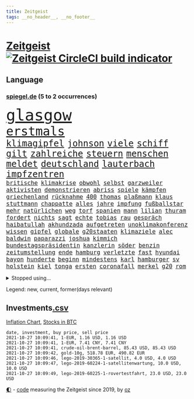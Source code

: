 ```yaml
---
title: Zeitgeist
tags: __no_header__, __no_footer__
---
```


# [Zeitgeist](https://oliz.io/zeitgeist/) [![Zeitgeist CircleCI build indicator](https://circleci.com/gh/ooz/zeitgeist.svg?style=shield)](https://circleci.com/gh/ooz/zeitgeist)

## Language

<h3><a href="https://www.spiegel.de" target="_blank">spiegel.de</a> (5 to 2 occurrences)</h3>
<p style="font-family:monospace">
<span style="font-size:32pt"><a href="news_links.html#glasgow" class="current">glasgow</a></span>
<br>
<span style="font-size:25pt"><a href="news_links.html#erstmals" class="current">erstmals</a></span>
<br>
<span style="font-size:18pt"><a href="news_links.html#klimagipfel" class="current">klimagipfel</a></span>
<span style="font-size:18pt"><a href="news_links.html#johnson" class="current">johnson</a></span>
<span style="font-size:18pt"><a href="news_links.html#viele" class="current">viele</a></span>
<span style="font-size:18pt"><a href="news_links.html#schiff" class="current">schiff</a></span>
<span style="font-size:18pt"><a href="news_links.html#gilt" class="current">gilt</a></span>
<span style="font-size:18pt"><a href="news_links.html#zahlreiche" class="current">zahlreiche</a></span>
<span style="font-size:18pt"><a href="news_links.html#steuern" class="current">steuern</a></span>
<span style="font-size:18pt"><a href="news_links.html#menschen" class="current">menschen</a></span>
<span style="font-size:18pt"><a href="news_links.html#meldet" class="current">meldet</a></span>
<span style="font-size:18pt"><a href="news_links.html#deutschland" class="current">deutschland</a></span>
<span style="font-size:18pt"><a href="news_links.html#lauterbach" class="current">lauterbach</a></span>
<span style="font-size:18pt"><a href="news_links.html#impfzentren" class="current">impfzentren</a></span>
<br>
<span style="font-size:12pt"><a href="news_links.html#britische" class="current">britische</a></span>
<span style="font-size:12pt"><a href="news_links.html#klimakrise" class="current">klimakrise</a></span>
<span style="font-size:12pt"><a href="news_links.html#obwohl" class="current">obwohl</a></span>
<span style="font-size:12pt"><a href="news_links.html#selbst" class="current">selbst</a></span>
<span style="font-size:12pt"><a href="news_links.html#garzweiler" class="current">garzweiler</a></span>
<span style="font-size:12pt"><a href="news_links.html#aktivisten" class="current">aktivisten</a></span>
<span style="font-size:12pt"><a href="news_links.html#demonstrieren" class="current">demonstrieren</a></span>
<span style="font-size:12pt"><a href="news_links.html#abriss" class="new">abriss</a></span>
<span style="font-size:12pt"><a href="news_links.html#spiele" class="current">spiele</a></span>
<span style="font-size:12pt"><a href="news_links.html#kämpfen" class="current">kämpfen</a></span>
<span style="font-size:12pt"><a href="news_links.html#griechenland" class="current">griechenland</a></span>
<span style="font-size:12pt"><a href="news_links.html#rücknahme" class="new">rücknahme</a></span>
<span style="font-size:12pt"><a href="news_links.html#400" class="current">400</a></span>
<span style="font-size:12pt"><a href="news_links.html#thomas" class="current">thomas</a></span>
<span style="font-size:12pt"><a href="news_links.html#plaßmann" class="current">plaßmann</a></span>
<span style="font-size:12pt"><a href="news_links.html#klaus" class="current">klaus</a></span>
<span style="font-size:12pt"><a href="news_links.html#stuttmann" class="current">stuttmann</a></span>
<span style="font-size:12pt"><a href="news_links.html#chappatte" class="current">chappatte</a></span>
<span style="font-size:12pt"><a href="news_links.html#alles" class="current">alles</a></span>
<span style="font-size:12pt"><a href="news_links.html#jahre" class="current">jahre</a></span>
<span style="font-size:12pt"><a href="news_links.html#impfung" class="current">impfung</a></span>
<span style="font-size:12pt"><a href="news_links.html#fußballstar" class="current">fußballstar</a></span>
<span style="font-size:12pt"><a href="news_links.html#mehr" class="current">mehr</a></span>
<span style="font-size:12pt"><a href="news_links.html#natürlichen" class="current">natürlichen</a></span>
<span style="font-size:12pt"><a href="news_links.html#weg" class="current">weg</a></span>
<span style="font-size:12pt"><a href="news_links.html#torf" class="new">torf</a></span>
<span style="font-size:12pt"><a href="news_links.html#spanien" class="current">spanien</a></span>
<span style="font-size:12pt"><a href="news_links.html#mann" class="current">mann</a></span>
<span style="font-size:12pt"><a href="news_links.html#lilian" class="new">lilian</a></span>
<span style="font-size:12pt"><a href="news_links.html#thuram" class="current">thuram</a></span>
<span style="font-size:12pt"><a href="news_links.html#fordert" class="current">fordert</a></span>
<span style="font-size:12pt"><a href="news_links.html#nichts" class="current">nichts</a></span>
<span style="font-size:12pt"><a href="news_links.html#sagt" class="current">sagt</a></span>
<span style="font-size:12pt"><a href="news_links.html#echte" class="current">echte</a></span>
<span style="font-size:12pt"><a href="news_links.html#tobias" class="new">tobias</a></span>
<span style="font-size:12pt"><a href="news_links.html#rau" class="new">rau</a></span>
<span style="font-size:12pt"><a href="news_links.html#gespräch" class="current">gespräch</a></span>
<span style="font-size:12pt"><a href="news_links.html#haibatullah" class="new">haibatullah</a></span>
<span style="font-size:12pt"><a href="news_links.html#akhundzada" class="new">akhundzada</a></span>
<span style="font-size:12pt"><a href="news_links.html#aufgetreten" class="current">aufgetreten</a></span>
<span style="font-size:12pt"><a href="news_links.html#unoklimakonferenz" class="current">unoklimakonferenz</a></span>
<span style="font-size:12pt"><a href="news_links.html#wissen" class="current">wissen</a></span>
<span style="font-size:12pt"><a href="news_links.html#gipfel" class="current">gipfel</a></span>
<span style="font-size:12pt"><a href="news_links.html#globale" class="current">globale</a></span>
<span style="font-size:12pt"><a href="news_links.html#g20staaten" class="current">g20staaten</a></span>
<span style="font-size:12pt"><a href="news_links.html#klimaziele" class="current">klimaziele</a></span>
<span style="font-size:12pt"><a href="news_links.html#alec" class="new">alec</a></span>
<span style="font-size:12pt"><a href="news_links.html#baldwin" class="new">baldwin</a></span>
<span style="font-size:12pt"><a href="news_links.html#paparazzi" class="new">paparazzi</a></span>
<span style="font-size:12pt"><a href="news_links.html#joshua" class="current">joshua</a></span>
<span style="font-size:12pt"><a href="news_links.html#kimmich" class="current">kimmich</a></span>
<span style="font-size:12pt"><a href="news_links.html#bundestagspräsidentin" class="current">bundestagspräsidentin</a></span>
<span style="font-size:12pt"><a href="news_links.html#kanzlerin" class="current">kanzlerin</a></span>
<span style="font-size:12pt"><a href="news_links.html#söder" class="current">söder</a></span>
<span style="font-size:12pt"><a href="news_links.html#benzin" class="current">benzin</a></span>
<span style="font-size:12pt"><a href="news_links.html#zeitumstellung" class="new">zeitumstellung</a></span>
<span style="font-size:12pt"><a href="news_links.html#ende" class="current">ende</a></span>
<span style="font-size:12pt"><a href="news_links.html#hamburg" class="current">hamburg</a></span>
<span style="font-size:12pt"><a href="news_links.html#verletzte" class="current">verletzte</a></span>
<span style="font-size:12pt"><a href="news_links.html#fast" class="current">fast</a></span>
<span style="font-size:12pt"><a href="news_links.html#hyundai" class="new">hyundai</a></span>
<span style="font-size:12pt"><a href="news_links.html#bayon" class="new">bayon</a></span>
<span style="font-size:12pt"><a href="news_links.html#hunderte" class="current">hunderte</a></span>
<span style="font-size:12pt"><a href="news_links.html#beginn" class="current">beginn</a></span>
<span style="font-size:12pt"><a href="news_links.html#mindestens" class="current">mindestens</a></span>
<span style="font-size:12pt"><a href="news_links.html#karl" class="current">karl</a></span>
<span style="font-size:12pt"><a href="news_links.html#hamburger" class="current">hamburger</a></span>
<span style="font-size:12pt"><a href="news_links.html#sv" class="current">sv</a></span>
<span style="font-size:12pt"><a href="news_links.html#holstein" class="current">holstein</a></span>
<span style="font-size:12pt"><a href="news_links.html#kiel" class="current">kiel</a></span>
<span style="font-size:12pt"><a href="news_links.html#tonga" class="new">tonga</a></span>
<span style="font-size:12pt"><a href="news_links.html#ersten" class="current">ersten</a></span>
<span style="font-size:12pt"><a href="news_links.html#coronafall" class="current">coronafall</a></span>
<span style="font-size:12pt"><a href="news_links.html#merkel" class="current">merkel</a></span>
<span style="font-size:12pt"><a href="news_links.html#g20" class="current">g20</a></span>
<span style="font-size:12pt"><a href="news_links.html#rom" class="current">rom</a></span>
</p>
<details>
<summary>Stopped using...</summary>
<p class="former" style="font-size:12pt">
aufgefordert(375) helfer(374) luft(374) nominierung(374) schwieriger(374) tiktok(374) covid(373) einzelhandel(373) humor(373) juventus(373) privaten(373) vergewaltigt(373) weitergeht(373) angebot(372) bereich(372) dauerhaft(372) finanzminister(372) kurzarbeit(372) sprache(372) unterschiede(372) versteigert(372) versäumnisse(372) antreten(371) flieht(371) sarscov2(371) sofort(371) toni(371) uspräsidenten(371) 39(370) 79(370) betriebe(370) gerufen(370) historiker(370) italiens(370) jedem(370) paare(370) rb(370) reul(370) terroristen(370) verkehrsminister(370) verlegt(370) zusätzlich(370) öffnen(370) übergeben(370) 2000(369) abstimmen(369) auskommen(369) bayerischen(369) befindet(369) h(369) lady(369) leichter(369) rand(369) umso(369) williams(369) ausgenutzt(368) begrenzen(368) drama(368) emma(368) gearbeitet(368) passen(368) polizeieinsatz(368) portugal(368) schweiz(368) weltweite(368) 2024(367) bemühungen(367) desaster(367) egal(367) fließt(367) früherer(367) geplante(367) meghan(367) neueste(367) reichte(367) szenen(367) verlängerung(367) fenster(366) first(366) gebäude(366) geistliche(366) genannt(366) hervor(366) litauen(366) martin(366) michelle(366) smith(366) tagelang(366) umgehen(366) verwendet(366) yorker(366) 25(365) 43(365) alexej(365) anbieten(365) außenpolitik(365) bischofskonferenz(365) einführen(365) einziehen(365) gastgeber(365) gehalt(365) haare(365) historisch(365) konservativen(365) langsam(365) massiven(365) nawalny(365) rtl(365) wege(365) zufrieden(365) 16jährige(364) angemessen(364) angenommen(364) anzeigen(364) bittere(364) fielen(364) herrschen(364) herrscher(364) kardinal(364) linkspartei(364) oberbürgermeister(364) rainer(364) sprengstoff(364) werkzeug(364) yorks(364) zuerst(364) abzug(363) dach(363) gesunde(363) homeoffice(363) natur(363) ungewiss(363) bekämpfung(362) covid19patienten(362) deutlicher(362) endspiel(362) gesundheitlichen(362) krank(362) lobt(362) red(362) regiert(362) schließlich(362) trennen(362) unternehmens(362) zivilisten(362) ausbau(361) ausprobiert(361) neustart(361) olympiasieger(361) park(361) politologe(361) rechtsextremisten(361) rente(361) sowohl(361) tötet(361) wuhan(361) beschuss(360) englischen(360) finanziell(360) forderung(360) lebens(360) petra(360) veranstaltungen(360) verzögern(360) weder(360) bedeutung(359) beschäftigen(359) siegen(359) unruhe(359) warnte(359) wehrte(359) aufgenommen(358) besuchen(358) dänischen(358) eilish(358) endgültig(358) nahezu(358) operation(358) politikerinnen(358) rollen(358) starker(358) trainiert(358) umsatz(358) ungarns(358) wütend(358) beschwerden(357) menschenleben(357) platzen(357) rivale(357) schwierige(357) bürgermeisterin(356) franzosen(356) gefühlt(356) schnellen(356) tauchen(356) unterliegt(356) genehmigung(355) nordkoreas(355) oppositionelle(355) signalisiert(355) zulassen(355) argentinien(354) kehrte(354) sportlich(354) aktie(353) distanziert(353) dämpfer(353) mode(353) tragödie(353) verbände(353) zogen(353) autoindustrie(352) baustelle(352) frische(352) gedanken(352) gekauft(352) kanzlerkandidaten(352) prognosen(352) querdenker(352) verfassung(352) zerstören(352) zuschauern(352) ägypten(352) clemens(351) entspannung(351) erschöpft(351) fernsehen(351) aktivistin(350) beiträge(350) eindämmung(350) geprägt(350) goldenen(350) pfund(350) schwerverletzte(350) wirtz(350) überstanden(350) 49(349) gefangene(349) marsch(349) verschärfte(349) verstoßen(349) 54(348) detail(348) klarer(348) kroos(348) brutaler(347) geklagt(347) mitnehmen(347) nah(347) springen(347) verwickelt(347) afrikanischen(346) details(346) erweitert(346) rentner(346) fragte(345) geöffnet(345) späten(345) beschlagnahmt(344) dachten(344) em(344) matthew(344) singapur(344) unzufrieden(344) familienberater(343) festival(343) moderatorin(343) sergio(343) verfügbar(343) begangen(342) begeben(342) betrifft(342) brasilianische(342) hilfen(342) hängen(342) richard(342) stimmten(342) stützt(342) 2012(341) klöckner(341) meines(341) eigenes(340) eilantrag(340) gleichauf(340) namhafte(340) präsidentenwahl(340) abstieg(339) dreieinhalb(339) legende(339) bundesamts(337) coronazeiten(337) hackerangriff(337) kracht(337) erstochen(336) erwarteten(336) impfkommission(336) steigern(336) fusion(335) unsicher(335) zählte(335) finanzielle(334) polizistin(334) schützt(334) jubeln(333) vizekanzler(333) türen(332) kongress(331) mourinho(331) atomkraft(330) doping(330) iranischen(330) sprung(330) tony(330) unionspolitiker(329) 2010(328) apples(328) spiegelredakteur(328) stärkt(328) ernährung(327) kanaren(327) olympia(327) gerieten(325) kiew(325) claus(324) zdf(324) impfpflicht(323) massaker(323) palmer(323) stürmte(323) einleiten(322) gelegen(322) schieben(322) vergehen(322) panne(321) 6000(319) sperren(319) ära(319) weitreichende(318) verdoppelt(316) absurd(315) beworben(315) zoom(315) dämpft(310) weltmeisterschaft(310) as(309) csupolitiker(309) tina(309) ausgemacht(308) last(307) 57(306) taxifahrer(305) bösen(304) bären(303) herzinfarkt(303) schutzsuchende(302) behindert(298) sommerspiele(298) bizarre(297) aggressiv(296) zweieinhalb(296) tierheim(295) monatelanger(293) chrupalla(292) spione(289) 62(288) befunden(288) marokko(288) nick(288) woelki(288) coronawochenüberblick(287) londons(286) bauarbeiten(285) betrag(283) kopfverletzungen(283) festgesetzt(281) großvater(278) mallorca(277) präsentation(276) absetzen(272) irgendwie(271) verstoß(271) strafanzeige(270) überholen(270) enkel(265) beträgt(264) langjährige(264) extra(263) server(261) räumte(259) englischer(258) windows(257) statistischen(256) wucht(251) verweisen(249) armstrong(248) trinken(247) 18jähriger(246) 2035(244) desinformation(244) stürze(244) hunden(242) bekannter(241) ausgewiesen(239) gerichtssaal(239) reparatur(238) skandale(237) magische(234) gezahlt(233) wunden(232) austausch(230) kleinstadt(229) islamist(225) rein(225) condor(223) hochrechnungen(223) urteile(223) egoismus(222) 2003(221) entführung(220) explosionen(219) natotruppen(218) angefahren(215) westberlin(214) diverser(213) wahlkreis(211) happy(210) konzerte(208) bejubelt(207) einstecken(207) kopenhagen(207) fußballerinnen(206) doppelte(205) tübingen(205) datum(204) länderspielen(204) spitzenkandidaten(203) henning(202) marihuana(201) zusammengebrochen(201) diplomatische(200) gregor(200) ukrainischen(200) bastian(199) gdl(197) investor(195) long(195) reformieren(195) l(194) zögern(194) 15jähriger(192) landesarbeitsgericht(192) waldbränden(192) impfziel(188) unterschiedliche(188) einladen(185) mittelamerika(182) qualifying(182) indischen(178) zugunglück(177) 120000(176) maaßen(176) unionskandidat(176) gerungen(175) höchster(171) sat1(170) seniorenheim(170) unionskanzlerkandidat(170) linda(169) bildtv(168) illusion(168) vorgesetzten(168) erwachsen(166) echo(165) forschende(164) supermarktkette(163) eskalierte(162) wissenschaftlerinnen(162) wütenden(162) vwmanager(157) ökopartei(157) tragschrauber(155) millionensumme(154) oslo(154) neudelhi(153) planten(151) querdenkerbewegung(151) exvwchef(150) jugendärzte(150) legislaturperiode(150) richteten(150) winterkorn(150) lapid(148) co₂preis(147) kundinnen(145) künstlichen(145) nähern(145) ambitioniertere(144) gestanden(144) regionalwahlen(144) chinese(142) spezialisierte(142) 1981(140) pumpt(140) rio(140) kugel(139) romane(139) windhorst(139) 2008(138) strafverfolgung(138) waldbrände(138) stadtschloss(137) videoplattform(137) abstürze(136) ausgezählt(136) nationalsozialisten(136) riegel(136) wally(136) europameisterschaft(135) gezählt(135) impfquoten(134) mentale(134) bewährungsstrafen(133) gesichtet(133) wandern(133) amerikanern(132) floskeln(132) journalistenverband(131) luisa(131) neubauer(131) nrwlandtag(131) abgeschoben(130) ausstellen(130) draxler(130) eruption(130) lebend(130) reserve(130) vorgang(130) kontinents(129) impfskeptiker(128) impfverweigerer(127) unterstützern(127) beweist(126) gekentert(126) sanken(126) tanken(125) terrorverdächtiger(125) trumpanhänger(125) bundesaußenminister(124) erlebnis(124) warschauer(123) laune(121) sotschi(121) todesdrohungen(121) 01(120) fassung(120) gepostet(120) verbrecher(120) bevorzugt(119) fangquoten(119) islamistische(119) quatsch(119) bischöfe(118) county(118) galaxien(118) lebe(118) wahlkampfendspurt(118) zunehmender(118) befragung(117) todesurteil(117) us(117) tarife(116) vereinbaren(116) wahlfälschung(116) 23jähriger(115) flüchtet(115) geschwister(115) entwickelte(114) ministerin(114) wagens(114) abgekommen(113) hochrechnung(113) schlammschlacht(113) wussten(113) bulli(112) entschärfen(112) mangelnden(112) publikumsliebling(112) wahllokale(112) wahlsieger(112) aggressiver(111) drohenden(111) leichten(111) zahlungen(111) größtenteils(110) sensationell(110) k(109) fünfprozenthürde(108) dänen(106) ersteigern(106) externe(106) grundlegend(106) ohrfeige(106) sardinien(106) anhalter(105) maskenstreit(105) potenzielle(105) vodafone(104) gerichtet(103) hildesheim(103) ausgeht(102) entführen(102) erlag(102) fabriken(102) tornado(102) verpackungen(102) zeugnis(101) anfrage(100) astronomen(100) geliebt(100) siebziger(100) spitzenkandidat(100) abschaffung(99) rentenalter(99) ruiniert(99) seenot(99) spdfraktion(99) zuschauerinnen(99) freigesprochen(98) kurzzeitig(98) schwangeren(98) spiegelpodcast(98) überlegt(98) elektronische(97) verwenden(97) 160(96) absolviert(96) drohnen(96) bang(95) mögen(95) partnerschaft(95) vollkommen(95) wahlkämpfer(95) britney(94) spears(94) verharmlost(94) week(94) westens(94) nachtzug(93) anteile(91) fashion(91) kriegswaffe(91) ozeane(91) quasi(91) treppenhaus(91) wahlkampfthema(91) entging(90) erpressen(90) gleichgeschlechtliche(90) impfverweigerern(90) jada(90) pinkett(90) rt(90) traute(90) afrikanischer(89) erdmännchen(89) grüßt(89) schwächelt(89) technisches(89) verunsichert(89) auszeit(88) fortführen(88) sperrung(88) spätfolgen(88) wirbelstürme(88) 1951(87) detonierte(87) euratspräsidentschaft(87) handgranaten(87) karlsruher(87) natomanöver(87) überwältigender(87) 145(86) darm(86) umweltaktivistin(86) 36jährigen(85) angreifen(85) bedient(85) düsterer(85) eingefahren(85) krankgeschrieben(85) lando(85) norris(85) vierbeiner(85) gehwegen(84) videokonferenzanbieter(84) zurückgewinnen(84) überdosis(84) übersee(84) brücken(83) cdurechtsaußen(83) insbesondere(83) klassenzimmer(83) spannt(83) viertelmillion(83) vorliegen(83) antónio(82) sozialstaat(82) zweijähriger(82) aert(81) baustoffe(81) computersysteme(81) gegründet(81) jubelte(81) montana(81) nora(81) stolpersteine(81) traumland(81) wout(81) aufgeschlossen(80) häuschen(80) jackie(80) kanadier(80) machthabern(80) raducanu(80) starspieler(80) teamviewer(80) eingeklemmt(79) entgleist(79) häufigsten(79) konzentriert(79) kyrgios(79) nbastar(79) pädagogen(79) selfie(79) verweis(79) übergab(79) statistischem(78) bahrain(77) einzuführen(77) geh(77) inszenieren(77) voelchert(77) ausgedrückt(76) berufe(76) bundeswahlleiter(76) hauptbahnhof(76) alleingang(75) aufruhr(75) energiequellen(75) litauische(75) restriktionen(75) wertpapieren(75) airports(74) brandgefahr(74) derartige(74) dächern(74) militärpräsenz(74) redete(74) 45jähriger(73) flüchtigen(73) verholfen(73) astronomie(72) fündig(72) gelohnt(72) gewütet(72) parallele(72) regenfällen(72) thermofenster(72) bewunderung(71) bezirke(71) geopfert(71) katastrophengebiet(71) schlamm(71) verzögerung(71) hängepartie(70) islamische(70) kernenergie(70) koalitionen(70) missbrauchten(70) studienkrediten(70) verfilmen(70) dominierte(69) gasstreit(69) nothilfe(69) schießerei(69) staatsschulden(69) theorien(69) ulf(69) hochwassergebiet(68) nachtzüge(68) 210(67) drohnenaufnahmen(67) gerichts(67) liegende(67) reproduziert(67) uswahl(67) camp(66) klimafreundliche(66) parkgebühren(66) topmanager(66) bandenkriminalität(65) bauprojekte(65) cduchefs(65) katie(65) prioritäten(65) versicherungskonzern(65) wachsender(65) abgeschafft(64) bsi(64) bundesbehörde(64) festakt(64) komitee(64) kraftstoff(64) luftqualität(64) ohlen(64) reisebus(64) rtlreporterin(64) susanna(64) wdrsendung(64) anteilseigner(63) beschmiert(63) deutschsprachigen(63) dokument(63) genauere(63) grundschule(63) operativen(63) süß(63) tiergarten(63) traurig(63) triumphiert(63) unterlegenen(63) amal(62) dokumentation(62) entthront(62) saied(62) strafmaß(62) südlich(62) tv+(62) usschwimmer(62) vorfahrt(62) angestiegen(61) aspekte(61) crews(61) instagramaccount(61) meterhohe(61) unerbittlich(61) vorrang(61) wahlzettel(61) 31jähriger(60) dieselfahrzeugen(60) dämpfen(60) goldmedaille(60) schusswechseln(60) zynisch(60) milliardenverluste(59) mitchell(59) nicole(59) schwamm(59) staatskonzern(59) zeichnen(59) namensgeber(58) russischem(58) hannes(57) mcilroy(57) plagiat(57) rory(57) europäern(56) lokale(56) mentalen(56) besetzte(55) boxer(55) geldscheinen(55) großmacht(55) heilungschancen(55) klimawahlkampf(55) regionalbahn(55) chinesen(54) finanzämter(54) geschätzt(54) golfturnier(54) kämpferisch(54) stromausfälle(54) usteam(54) haushaltshilfe(53) mixedteam(53) nichte(53) weges(53) kunststoff(52) lina(52) studierte(52) usamerikanerin(52) algorithmus(51) autokraten(51) bewaffnet(51) budget(51) coronaleugnern(51) krankenkassenbeiträge(51) vorhanden(51) wendepunkt(51) analysen(50) faszinierende(50) gotteslästerung(50) plakate(50) saisonstart(50) schönreden(50) öpnvabo(50) börsenkurs(49) favoritenrolle(49) schwierigste(49) steigert(49) widerstands(49) wohnkosten(49) 400000(48) beansprucht(48) positives(48) stemmen(48) theo(48) verstecken(48) benziner(47) bewohnern(47) geweckt(47) rapinoe(47) stasi(47) ausnahmesportler(46) einreisestopp(46) eurowings(46) frenetisch(46) geiseldiplomatie(46) patriotismus(46) urlauberin(46) gedächtnis(45) grundlegenden(45) möwe(45) spekulieren(45) aufgearbeitet(44) bedrohten(44) herat(44) kampfbereitschaft(44) usbekistan(44) überlegungen(44) einnahme(43) kontrahenten(43) legendär(43) raphaël(43) güterverkehr(42) kletterte(42) kpdverbot(42) kremlpartei(42) lehrstunde(42) steuerschulden(42) kommunisten(41) newsupdate(41) büchern(40) produktionsausfälle(40) siebzigern(40) spdkandidat(40) uskonzern(40) ölkonzerne(40) flüchtlingsdrama(39) halbschwester(39) missbrauchen(39) nutzerinnen(39) begegnung(38) dunkel(38) haushalt(38) oberpfalz(38) prallte(38) spendet(38) taxi(38) wegbereiter(38) weltpremiere(38) zeitungsbericht(38) carles(37) genossenschaft(37) landsleuten(37) musikern(37) n(37) überfahrt(37) befürchtungen(36) cabrio(36) drach(36) kanzlerambitionen(36) mitmachen(36) reemtsmaentführer(36) school(36) wahlabend(36) erkannt(35) geschadet(35) korrekte(35) moderieren(35) autobiografie(34) gehälter(34) hochzeitstag(34) körpers(34) mike(34) spektakulärer(34) wagte(34) 115(33) lawrow(33) polnischbelarussischen(33) tanzt(33) ungenehmigt(33) verteidigte(33) größeres(32) naturschauspiel(32) 70000(31) 97(31) gadgets(31) merkwürdiger(31) verbleibenden(31) beeinflusste(30) techbranche(30) verbreitete(30) deutschlandtakt(29) fettnäpfchen(29) mordversuch(29) orientieren(29) präferenz(29) sozial(29) stammende(29) ansprüchen(28) chaotisch(28) evakuierungseinsatz(28) klimaberichtpodcast(28) meldeten(28) rekordhöhe(28) stufe(28) ausgestanden(27) internetkonzern(27) lateinamerika(27) tierischen(27) 1921(26) ergaben(26) nuklearwaffen(26) ronaldos(26) ryder(26) triell(26) zusagen(26) gerettete(25) missouri(25) unterrichtet(25) bekenntnis(24) berichts(24) fehlender(24) romantische(24) überfallen(24) üppig(24) 23jährigen(23) draghi(23) graz(23) hau(23) kniffe(23) mexikanische(23) milley(23) schulbildung(23) spannender(23) tvtriell(23) usgeneralstabschef(23) arten(22) enteignungen(22) immobilienkonzerne(22) laufend(22) statistische(22) volkswirte(22) 06(21) 63(21) andauern(21) betriebsräte(21) rotgrünrot(21) untreuevorwurf(21) varex(21) varexaffäre(21) ausgeschaltet(20) entscheidungshilfe(20) geknüpft(20) gemobbt(20) osterloh(20) spiegelredakteurin(20) thorben(20) 28jährigen(19) abgehalten(19) badische(19) elektrisch(19) foundation(19) hinbekommen(19) instagramvideo(19) massenmord(19) paralleluniversum(19) uralte(19) autoritäre(18) gordon(18) lokalpolitiker(18) menschliche(18) offensiv(18) versicherte(18) verwechseln(18) wire(18) ökowende(18) 38jährigen(17) beängstigend(17) jeffrey(17) kauderwelsch(17) papageien(17) sportstars(17) csumann(16) landtagswahl(16) mächtigsten(16) paketbomben(16) wahlkampfes(16) würgegriff(16) zusatzkosten(16) anton(15) avancen(15) cyberangriffe(15) direktmandat(15) dokumentarfilm(15) dumme(15) geliebten(15) googles(15) hauptrolle(15) schulbesuch(15) südthüringen(15) walross(15) besserer(14) bush(14) denkbar(14) durchgreifen(14) elhassan(14) hakenkreuz(14) kommunalwahl(14) nemi(14) quarks(14) sonntagabend(14) tessiner(14) tvsender(14) vizemeister(14) absicht(13) abtreibung(13) blume(13) epic(13) grenzübergänge(13) klimarettung(13) miniserie(13) mr(13) rentnerinnen(13) rückreise(13) schweinefleisch(13) vorige(13) costa(12) exvizepräsident(12) kohlendioxid(12) militärmanöver(12) stimmabgabe(12) tarifeinheitsgesetz(12) frauenministerium(11) hunt(11) schallende(11) staatssekretär(11)
</p>
</details>
<p>Legend: <span class="new">new</span>, <span class="current">current</span>, <span class="former">former(days relevant)</span></p>

## Investments[.csv](investments.csv)

[Inflation Chart](https://inflationchart.com),
[Stocks in BTC](https://stonksinbtc.xyz/)

```
date, investment, buy price, sell price
2021-10-27 10:09:41, 1-EUR, 1.16 USD, 1.16 USD
2021-10-27 10:09:41, 1-EUR, 7.41 CNY, 7.41 CNY
2021-10-27 10:09:41, crude-oil-brent-barrel, 85.43 USD, 85.43 USD
2021-10-27 10:09:42, gold-10g, 518.78 EUR, 490.82 EUR
2021-10-27 10:09:46, lego-2019-30365-1-satellit, 4.0 USD, 4.0 USD
2021-10-27 10:09:47, lego-2019-60224-1-satellitenwartung, 10.0 USD, 10.0 USD
2021-10-27 10:09:49, lego-2019-60225-1-rovertestfahrt, 23.0 USD, 23.0 USD
```

<footer>
<a href="javascript:toggleTheme()" class="nav">🌓</a>
- <a href="https://github.com/ooz/zeitgeist">code</a> measuring the Zeitgeist since 2019, by <a href="https://oliz.io">oz</a>
</footer>
